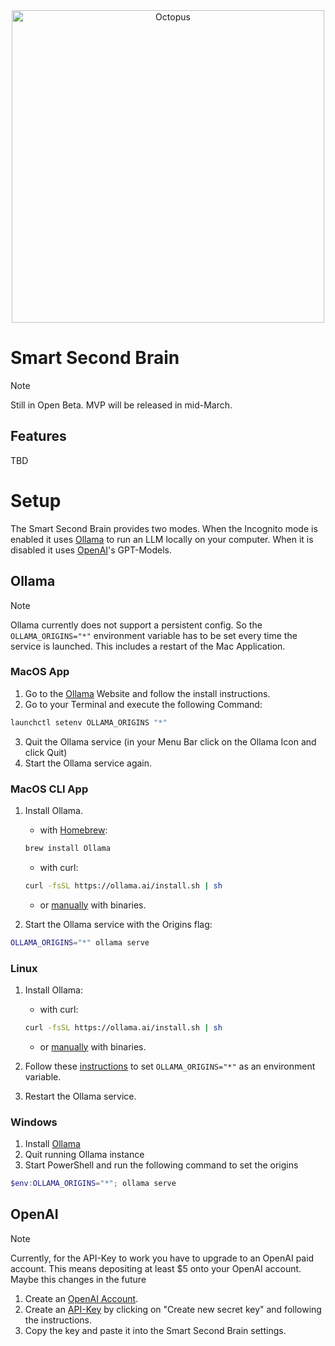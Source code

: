 <div align="center">

<img alt="Octopus" src="https://github.com/nicobrauchtgit/obsidian-Smart2Brain/assets/48623649/03cadd13-b3e5-4eae-bbec-13eff9a78f22" height="500px">

</div>

# Smart Second Brain
> [!Note]
> Still in Open Beta. MVP will be released in mid-March.

## Features
TBD

# Setup
The Smart Second Brain provides two modes. When the Incognito mode is enabled it uses [Ollama](https://github.com/ollama/ollama) to run an LLM locally on your computer. When it is disabled it uses [OpenAI](https://openai.com/)'s GPT-Models.

## Ollama

> [!Note]
> Ollama currently does not support a persistent config. So the `OLLAMA_ORIGINS="*"` environment variable has to be set every time the service is launched.
> This includes a restart of the Mac Application.

### MacOS App

1. Go to the [Ollama](https://ollama.ai/download/) Website and follow the install instructions.
2. Go to your Terminal and execute the following Command:

```zsh
launchctl setenv OLLAMA_ORIGINS "*"
```

3. Quit the Ollama service (in your Menu Bar click on the Ollama Icon and click Quit)
4. Start the Ollama service again.

### MacOS CLI App
1. Install Ollama.
    - with [Homebrew](https://brew.sh/):
    
    ```zsh
    brew install Ollama
    ```
    
    - with curl:
    
    ```zsh
    curl -fsSL https://ollama.ai/install.sh | sh
    ```
    
    - or [manually](https://github.com/ollama/ollama/blob/main/docs/linux.md) with binaries.

2. Start the Ollama service with the Origins flag:

```zsh
OLLAMA_ORIGINS="*" ollama serve
```

### Linux

1. Install Ollama:

    - with curl: 
    ```zsh
    curl -fsSL https://ollama.ai/install.sh | sh
    ```

   - or [manually](https://github.com/ollama/ollama/blob/main/docs/linux.md) with binaries.
     
2. Follow these [instructions](https://github.com/ollama/ollama/blob/main/docs/faq.md#setting-environment-variables-on-linux) to set `OLLAMA_ORIGINS="*"` as an environment variable. 

3. Restart the Ollama service.

### Windows

1. Install [Ollama](https://ollama.com/download)
2. Quit running Ollama instance
3. Start PowerShell and run the following command to set the origins
```powershell
$env:OLLAMA_ORIGINS="*"; ollama serve
```

## OpenAI

> [!Note]
> Currently, for the API-Key to work you have to upgrade to an OpenAI paid account. This means depositing at least $5 onto your OpenAI account. Maybe this changes in the future

1. Create an [OpenAI Account](https://platform.openai.com/login/).
2. Create an [API-Key](https://platform.openai.com/api-keys) by clicking on "Create new secret key" and following the instructions.
3. Copy the key and paste it into the Smart Second Brain settings.
